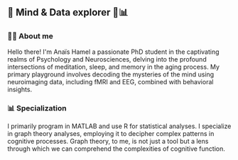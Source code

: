 ## 🌟 Mind & Data explorer 🧠📊

### 👩‍💻 About me 

Hello there! I'm Anaïs Hamel a passionate PhD student in the captivating realms of Psychology and Neurosciences, delving into the profound intersections of meditation, sleep, and memory in the aging process. My primary playground involves decoding the mysteries of the mind using neuroimaging data, including fMRI and EEG, combined with behavioral insights.

### 📊 Specialization

I primarily program in MATLAB and use R for statistical analyses. I specialize in graph theory analyses, employing it to decipher complex patterns in cognitive processes. Graph theory, to me, is not just a tool but a lens through which we can comprehend the complexities of cognitive function.
